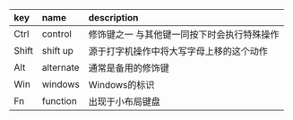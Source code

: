 | key   | name      | description            |
| :---- | :-------- | :--------------------- |
| Ctrl  | control   | 修饰键之一 与其他键一同按下时会执行特殊操作 |
| Shift | shift up  | 源于打字机操作中将大写字母上移的这个动作   |
| Alt   | alternate | 通常是备用的修饰键              |
| Win   | windows   | Windows的标识             |
| Fn    | function  | 出现于小布局键盘               |